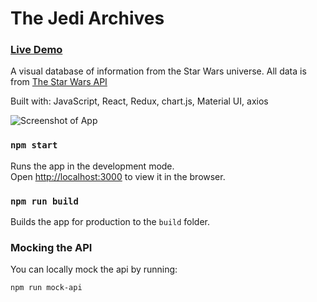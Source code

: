 # The Jedi Archives

### [Live Demo](https://jediarchives.samyu.io/)

A visual database of information from the Star Wars universe. All data is from [The Star Wars API](https://swapi.co/)

Built with: JavaScript, React, Redux, chart.js, Material UI, axios

![Screenshot of App](https://i.imgur.com/5MLPpz6.png)

### `npm start`

Runs the app in the development mode.<br />
Open [http://localhost:3000](http://localhost:3000) to view it in the browser.

### `npm run build`

Builds the app for production to the `build` folder.<br />

### Mocking the API

You can locally mock the api by running:

`npm run mock-api`
